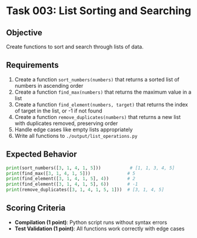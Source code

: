 # Task 003: List Sorting and Searching

## Objective
Create functions to sort and search through lists of data.

## Requirements
1. Create a function `sort_numbers(numbers)` that returns a sorted list of numbers in ascending order
2. Create a function `find_max(numbers)` that returns the maximum value in a list
3. Create a function `find_element(numbers, target)` that returns the index of target in the list, or -1 if not found
4. Create a function `remove_duplicates(numbers)` that returns a new list with duplicates removed, preserving order
5. Handle edge cases like empty lists appropriately
6. Write all functions to `./output/list_operations.py`

## Expected Behavior
```python
print(sort_numbers([3, 1, 4, 1, 5]))           # [1, 1, 3, 4, 5]
print(find_max([3, 1, 4, 1, 5]))              # 5
print(find_element([3, 1, 4, 1, 5], 4))       # 2
print(find_element([3, 1, 4, 1, 5], 6))       # -1
print(remove_duplicates([3, 1, 4, 1, 5, 1]))  # [3, 1, 4, 5]
```

## Scoring Criteria
- **Compilation (1 point)**: Python script runs without syntax errors
- **Test Validation (1 point)**: All functions work correctly with edge cases